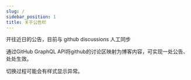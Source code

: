```yaml
---
slug: /
sidebar_position: 1
title: 关于公告栏
---
```


开往近日的公告，目前与 github discussions 人工同步

通过GitHub GraphQL API将github的讨论区映射为博客内容，可实现一处公告、处处生效。

切换过程可能会有样式显示异常。
